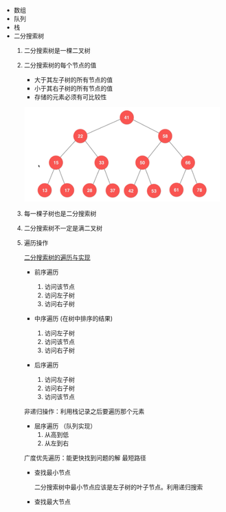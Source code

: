 - 数组
- 队列
- 栈
- 二分搜索树
    1. 二分搜索树是一棵二叉树
    2. 二分搜索树的每个节点的值
        - 大于其左子树的所有节点的值
        - 小于其右子树的所有节点的值
        - 存储的元素必须有可比较性
        
        ![](二分搜索树.png) 
    3. 每一棵子树也是二分搜索树
    4. 二分搜索树不一定是满二叉树
    5. 遍历操作
        
        [二分搜索树的遍历与实现](https://www.jianshu.com/p/3a083c3b9439)
        - 前序遍历
        
            1. 访问该节点
            2. 访问左子树
            3. 访问右子树
        - 中序遍历 (在树中排序的结果)
            1. 访问左子树
            2. 访问该节点
            3. 访问右子树
        - 后序遍历
            1. 访问左子树
            2. 访问右子树
            3. 访问该节点
        
        非递归操作：利用栈记录之后要遍历那个元素   
        
        - 层序遍历
            （队列实现）
            1. 从高到低
            2. 从左到右
            
        广度优先遍历：能更快找到问题的解 最短路径
        
        - 查找最小节点
        
           二分搜索树中最小节点应该是左子树的叶子节点。利用递归搜索
            
        - 查找最大节点 